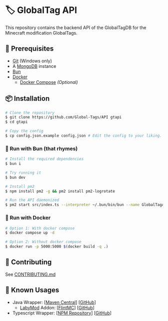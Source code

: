 # :label: GlobalTag API
This repository contains the backend API of the GlobalTagDB for the Minecraft modification GlobalTags.

## 💪 Prerequisites
* [Git](https://git-scm.com/downloads) (Windows only)
* A [MongoDB](https://mongodb.com) instance
* [Bun](https://bun.sh)
* [Docker](https://www.docker.com)
  * [Docker Compose](https://docs.docker.com/compose/) *(Optional)*

## :package: Installation
```bash
# Clone the repository
$ git clone https://github.com/Global-Tags/API gtapi
$ cd gtapi

# Copy the config
$ cp config.json.example config.json # Edit the config to your liking.
```
### 🍞 Run with Bun (that rhymes)
```bash
# Install the required dependencies
$ bun i

# Try running it
$ bun dev

# Install pm2
$ npm install pm2 -g && pm2 install pm2-logrotate

# Run the API daemonized
$ pm2 start src/index.ts --interpreter ~/.bun/bin/bun --name GlobalTagAPI
```
### 🐋 Run with Docker
```bash
# Option 1: With docker compose
$ docker compose up -d

# Option 2: Without docker compose
$ docker run -p 5000:5000 $(docker build -q .)
```

## 🤝 Contributing
See [CONTRIBUTING.md](CONTRIBUTING.md)

## 🔨 Known Usages
- Java Wrapper: [[Maven Central](https://central.sonatype.com/artifact/com.rappytv.globaltags/GlobalTagsJava)] [[GitHub](https://github.com/Global-Tags/Java)]
  - [LabyMod](https://labymod.net) Addon: [[FlintMC](https://flintmc.net/modification/142.globaltags)] [[GitHub](https://github.com/Global-Tags/LabyAddon)]
- Typescript Wrapper: [[NPM Repository](https://www.npmjs.com/package/globaltags.ts)] [[GitHub](https://github.com/Global-Tags/Typescript)]

